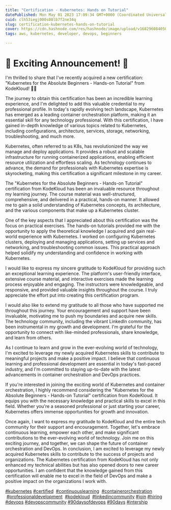 ```yaml
---
title: "Certification - Kubernetes: Hands on Tutorial"
datePublished: Mon May 01 2023 17:09:34 GMT+0000 (Coordinated Universal Time)
cuid: clh53iegj000s08lb7f2ne34q
slug: certification-kubernetes-hands-on-tutorial
cover: https://cdn.hashnode.com/res/hashnode/image/upload/v1682960840503/75487851-3a3a-43b1-8a5e-fe41b0e8df5a.png
tags: aws, kubernetes, developer, devops, beginners

---
```


# 🌟 Exciting Announcement! 🌟

I'm thrilled to share that I've recently acquired a new certification: "Kubernetes for the Absolute Beginners - Hands-on Tutorial" from KodeKloud! 🎉🚀

The journey to obtain this certification has been an incredible learning experience, and I'm delighted to add this valuable credential to my professional profile. In today's rapidly evolving tech landscape, Kubernetes has emerged as a leading container orchestration platform, making it an essential skill for any technology professional. With this certification, I have gained in-depth knowledge of various topics related to Kubernetes, including configurations, architecture, services, storage, networking, troubleshooting, and much more.

Kubernetes, often referred to as K8s, has revolutionized the way we manage and deploy applications. It provides a robust and scalable infrastructure for running containerized applications, enabling efficient resource utilization and effortless scaling. As technology continues to advance, the demand for professionals with Kubernetes expertise is skyrocketing, making this certification a significant milestone in my career.

The "Kubernetes for the Absolute Beginners - Hands-on Tutorial" certification from KodeKloud has been an invaluable resource throughout my learning journey. The course material was well-structured, comprehensive, and delivered in a practical, hands-on manner. It allowed me to gain a solid understanding of Kubernetes concepts, its architecture, and the various components that make up a Kubernetes cluster.

One of the key aspects that I appreciated about this certification was the focus on practical exercises. The hands-on tutorials provided me with the opportunity to apply the theoretical knowledge I acquired and gain real-world experience with Kubernetes. I worked on configuring Kubernetes clusters, deploying and managing applications, setting up services and networking, and troubleshooting common issues. This practical approach helped solidify my understanding and confidence in working with Kubernetes.

I would like to express my sincere gratitude to KodeKloud for providing such an exceptional learning experience. The platform's user-friendly interface, extensive course material, and interactive exercises made the learning process enjoyable and engaging. The instructors were knowledgeable, and responsive, and provided valuable insights throughout the course. I truly appreciate the effort put into creating this certification program.

I would also like to extend my gratitude to all those who have supported me throughout this journey. Your encouragement and support have been invaluable, motivating me to push my boundaries and acquire new skills. The technology community, including the vibrant LinkedIn community, has been instrumental in my growth and development. I'm grateful for the opportunity to connect with like-minded professionals, share knowledge, and learn from others.

As I continue to learn and grow in the ever-evolving world of technology, I'm excited to leverage my newly acquired Kubernetes skills to contribute to meaningful projects and make a positive impact. I believe that continuous learning and professional development are essential in today's fast-paced industry, and I'm committed to staying up-to-date with the latest advancements in container orchestration and DevOps practices.

If you're interested in joining the exciting world of Kubernetes and container orchestration, I highly recommend considering the "Kubernetes for the Absolute Beginners - Hands-on Tutorial" certification from KodeKloud. It equips you with the necessary knowledge and practical skills to excel in this field. Whether you're a seasoned professional or just starting your career, Kubernetes offers immense opportunities for growth and innovation.

Once again, I want to express my gratitude to KodeKloud and the entire tech community for their support and encouragement. Together, let's embrace continuous learning, empower each other, and make significant contributions to the ever-evolving world of technology. Join me on this exciting journey, and together, we can shape the future of container orchestration and DevOps. In conclusion, I am excited to leverage my newly acquired Kubernetes skills to contribute to the success of projects and organizations. The Kubernetes certification from KodeKloud has not only enhanced my technical abilities but has also opened doors to new career opportunities. I am confident that the knowledge gained from this certification will enable me to excel in the field of DevOps and make a positive impact on the organizations I work with.

[#kubernetes](https://www.linkedin.com/feed/hashtag/?keywords=kubernetes&highlightedUpdateUrns=urn%3Ali%3Aactivity%3A7058656312779321344) [#certified](https://www.linkedin.com/feed/hashtag/?keywords=certified&highlightedUpdateUrns=urn%3Ali%3Aactivity%3A7058656312779321344)  [#continuouslearning](https://www.linkedin.com/feed/hashtag/?keywords=continuouslearning&highlightedUpdateUrns=urn%3Ali%3Aactivity%3A7058656312779321344)  [#containerorchestration](https://www.linkedin.com/feed/hashtag/?keywords=containerorchestration&highlightedUpdateUrns=urn%3Ali%3Aactivity%3A7058656312779321344)  [#professionaldevelopment](https://www.linkedin.com/feed/hashtag/?keywords=professionaldevelopment&highlightedUpdateUrns=urn%3Ali%3Aactivity%3A7058656312779321344)  [#kodekloud](https://www.linkedin.com/feed/hashtag/?keywords=kodekloud&highlightedUpdateUrns=urn%3Ali%3Aactivity%3A7058656312779321344)  [#linkedincommunity](https://www.linkedin.com/feed/hashtag/?keywords=linkedincommunity&highlightedUpdateUrns=urn%3Ali%3Aactivity%3A7058656312779321344) [#join](https://www.linkedin.com/feed/hashtag/?keywords=join&highlightedUpdateUrns=urn%3Ali%3Aactivity%3A7058656312779321344) [#hiring](https://www.linkedin.com/feed/hashtag/?keywords=hiring&highlightedUpdateUrns=urn%3Ali%3Aactivity%3A7058656312779321344) [#devops](https://www.linkedin.com/feed/hashtag/?keywords=devops&highlightedUpdateUrns=urn%3Ali%3Aactivity%3A7058656312779321344) [#devopscommunity](https://www.linkedin.com/feed/hashtag/?keywords=devopscommunity&highlightedUpdateUrns=urn%3Ali%3Aactivity%3A7058656312779321344) [#90daysofdevops](https://www.linkedin.com/feed/hashtag/?keywords=90daysofdevops&highlightedUpdateUrns=urn%3Ali%3Aactivity%3A7058656312779321344) [#90days](https://www.linkedin.com/feed/hashtag/?keywords=90days&highlightedUpdateUrns=urn%3Ali%3Aactivity%3A7058656312779321344) [#intership](https://www.linkedin.com/feed/hashtag/?keywords=intership&highlightedUpdateUrns=urn%3Ali%3Aactivity%3A7058656312779321344)